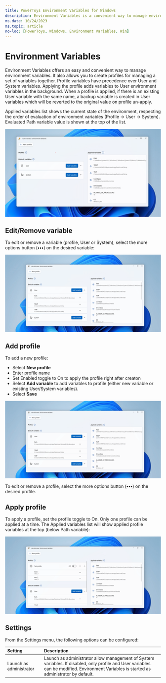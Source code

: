 ```yaml
---
title: PowerToys Environment Variables for Windows
description: Environment Variables is a convenient way to manage environment variables.
ms.date: 10/24/2023
ms.topic: article
no-loc: [PowerToys, Windows, Environment Variables, Win]
---
```


# Environment Variables

Environment Variables offers an easy and convenient way to manage environment variables. It also allows you to create profiles for managing a set of variables together. Profile variables have precedence over User and System variables. Applying the profile adds variables to User environment variables in the background. When a profile is applied, if there is an existing User variable with the same name, a backup variable is created in User variables which will be reverted to the original value on profile un-apply.

Applied variables list shows the current state of the environment, respecting the order of evaluation of environment variables (Profile -> User -> System). Evaluated Path variable value is shown at the top of the list. 

![PowerToys Environment Variables screenshot.](../images/powertoys-environment-variables.png)

## Edit/Remove variable

To edit or remove a variable (profile, User or System), select the more options button (**•••**) on the desired variable:

![PowerToys Environment Variables: Edit/Remove variable](../images/powertoys-environment-variables-edit-variable.gif)

## Add profile

To add a new profile:

 - Select **New profile**
 - Enter profile name
 - Set Enabled toggle to On to apply the profile right after creaton
 - Select **Add variable** to add variables to profile (either new variable or existing User/System variables).
 - Select **Save**

![PowerToys Environment Variables: Add profile](../images/powertoys-environment-variables-add-profile.gif)

To edit or remove a profile, select the more options button (**•••**) on the desired profile.

## Apply profile

To apply a profile, set the profile toggle to On. Only one profile can be applied at a time. The Applied variables list will show applied profile variables at the top (below Path variable):

![PowerToys Environment Variables: Apply profile](../images/powertoys-environment-variables-apply-profile.gif)

## Settings

From the Settings menu, the following options can be configured:

| Setting | Description |
| :--- | :--- |
| Launch as administrator | Launch as administrator allow management of System variables. If disabled, only profile and User variables can be modified. Environment Variables is started as administrator by default. |
